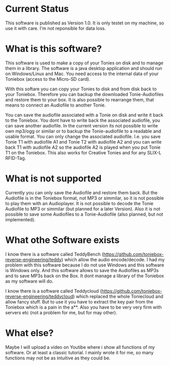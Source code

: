 # Current Status 
This software is published as Version 1.0. It is only testet on my machine, so use it with care. I'm not reponsible for data loss.

# What is this software?
This software is used to make a copy of your Tonies on disk and to manage them in a library. The software is a java desktop application and should run on Windows/Linux and Mac. You need access to the internal data of your Toniebox (access to the Micro-SD card).

With this softare you can copy your Tonies to disk and from disk back to your Toniebox. Therefore you can backup the downloaded Tonie-Audiofiles and restore them to your box. It is also possible to rearrange them, that means to connect an Audiofile to another Tonie.

You can save the audiofile associated with a Tonie on disk and write it back to the Toniebox. You dont have to write back the associated audiofile, you can save another audiofile. In the current version its not possible to write own mp3/ogg or similar or to backup the Tonie-audiofile to a readable and usable format. You can only change the associated audiofile.
I.e. you save Tonie T1 with audiofile A1 and Tonie T2 with audiofile A2 and you can write back T1 with audiofile A2 so the audiofile A2 is played when you put Tonie T1 on the Toniebox. This also works for Creative Tonies and for any SLIX-L RFID-Tag.

# What is not supported
Currently you can only save the Audiofile and restore them back. But the Audiofile is in the Toniebox format, not MP3 or simmilar, so it is not possible to play them with an Audioplayer.
It is not possible to decode the Tonie Audiofile to MP3 or simmilar (but planned for a later Version). Also it is not possible to save some Audiofiles to a Tonie-Audiofile (also planned, but not implemented).

# What othe Software exists
I know there is a software called TeddyBench (https://github.com/toniebox-reverse-engineering/teddy) which allow the audio encode/decode. I had my problem with this software because I do not use Windows and this software is Windows only. And this software allows to save the Audiofiles as MP3s and to save MP3s back on the Box. It dont manage a library of the Toniebox as my software will do.

I know there is a software called Teddycloud (https://github.com/toniebox-reverse-engineering/teddycloud) which replaced the whole Toniecloud and allow fancy stuff. But to use it you have to extract the key pair from the Toniebox which is a pain in the a**. Also you have to be very very firm with servers etc (not a problem for me, but for may other).

# What else?
Maybe I will upload a video on Youtibe where i show all functions of my software. Or at least a classic tutorial. I mainly wrote it for me, so many functions may not be as intuitive as they could be. 
